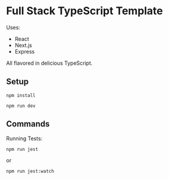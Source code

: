 # Full Stack TypeScript Template

Uses:

- React
- Next.js
- Express

All flavored in delicious TypeScript.

## Setup

```
npm install

npm run dev
```

## Commands

Running Tests:

```
npm run jest
```

or

```
npm run jest:watch
```

